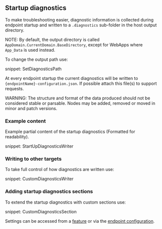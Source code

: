 ## Startup diagnostics

To make troubleshooting easier, diagnostic information is collected during endpoint startup and written to a `.diagnostics` sub-folder in the host output directory.

NOTE: By default, the output directory is called `AppDomain.CurrentDomain.BaseDirectory`, except for WebApps where `App_Data` is used instead.

To change the output path use:

snippet: SetDiagnosticsPath

At every endpoint startup the current diagnostics will be written to `{endpointName}-configuration.json`. If possible attach this file(s) to support requests.

WARNING: The structure and format of the data produced should not be considered stable or parsable. Nodes may be added, removed or moved in minor and patch versions.


### Example content

Example partial content of the startup diagnostics (Formatted for readability).

snippet: StartUpDiagnosticsWriter


### Writing to other targets

To take full control of how diagnostics are written use:

snippet: CustomDiagnosticsWriter


### Adding startup diagnostics sections

To extend the startup diagnostics with custom sections use:

snippet: CustomDiagnosticsSection

Settings can be accessed from a [feature](/nservicebus/pipeline/features.md#feature-setup) or via the [endpoint configuration](/nservicebus/pipeline/features.md#feature-settings-endpointconfiguration).

